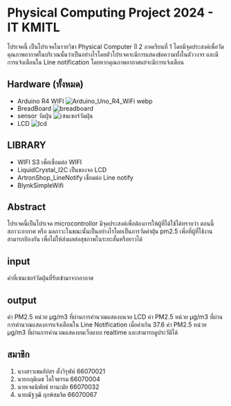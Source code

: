 # Physical Computing Project 2024 - IT KMITL
โปรเจคนี้ เป็นโปรเจคในรายวิชา Physical Computer ปี 2 ภาคเรียนที่ 1
โดยมีจุดประสงค์เพื่อวัดคุณภาพอากาศในบริเวณนั้นว่าเป็นอย่างไรโดยตัวโปรเจคจะมีการแสดงข้อความทั้งในตัววงจร และมีการแจ้งเตือนใน Line notification โดยหากคุณภาพอากาศแย่จะมีการแจ้งเตือน
## Hardware (ทั้งหมด)
- Arduino R4 WIFI
  ![Arduino_Uno_R4_WiFi webp](https://github.com/user-attachments/assets/404e5069-aeeb-4f35-8f86-b9deb4f1a86a)
- BreadBoard
  ![breadboard](https://github.com/user-attachments/assets/37172a56-53f9-40a1-bc7a-f6e67067b785)
- sensor วัดฝุ่น
  ![เซนเซอร์วัดฝุ่น](https://github.com/user-attachments/assets/2165d868-3d2c-40c2-aa20-f4b51e46103c)
- LCD
  ![lcd](https://github.com/user-attachments/assets/6bd96958-ea46-4acb-af85-6f8ae8525dc1)

## LIBRARY
- WIFI S3  เพื่อเชื่อมต่อ WIFI
- LiquidCrystal_I2C เป็นของจอ LCD
- ArtronShop_LineNotify เชื่อมต่อ Line notify
- BlynkSimpleWifi
## Abstract
โปรเจคนี้เป็นโปรเจค microcontrollor มีจุดประสงค์เพื่อต้องการให้ผู้ที่ได้ใช้ได้ทราบว่า ตอนนี้สภาวะอากาศ หรือ มลภาวะในขณะนั้นเป็นอย่างไรโดยเป็นการวัดค่าฝุ่น pm2.5 เพื่อที่ผู้ที่ใช้งานสามารถป้องกัน เพื่อไม่ให้ส่งผลต่อสุขภาพในระยะสั้นหรือยาวได้
## input
ค่าที่เซนเซอร์วัดฝุ่นที่รับเข้ามาจากอากาศ
## output
ค่า PM2.5 หน่วย µg/m3 ที่ผ่านการคำนวณแสดงบนจอ LCD
ค่า PM2.5 หน่วย µg/m3 ที่ผ่านการคำนวณแสดงการแจ้งเตือนใน Line Notification เมื่อค่าเกิน 37.6
ค่า PM2.5 หน่วย µg/m3 ที่ผ่านการคำนวณแสดงบนเว็บแบบ realtime และสามารถดูประวัติได้
## สมาชิก
1. นางสาวเขมอัปสร ตั้งวิรุฬห์ 66070021
2. นายกฤติเดช โตใจธรรม 66070004
3. นายเจตนิพัทธ์ ทานะมัย 66070032
4. นายณัฐวุฒิ ฤกษ์สมจิต 66070067

